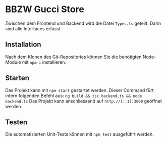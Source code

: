# BBZW Gucci Store
Zwischen dem Frontend und Backend wird die Datei `Types.ts` geteilt. Darin sind alle Interfaces erfasst.
## Installation
Nach dem Klonen des Git-Repositories können Sie die benötigten Node-Module mit `npm i` installieren. 

## Starten

Das Projekt kann mit `npm start` gestartet werden.
Dieser Command fürt intern folgenden Befehl aus:
`ng build && tsc backend.ts && node backend.ts`
Das Projekt kann anschliessend auf `http://[::1]:3000` geöffnet werden.
## Testen

Die automatisierten Unit-Tests können mit `npm test` ausgeführt werden.